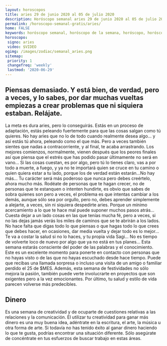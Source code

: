 ```yaml
---
layout: horoscopos
title: aries 29 de junio 2020 al 05 de julio 2020 
description: Horóscopo semanal aries 29 de junio 2020 al 05 de julio 2020. Piensas demasiado. Y está bien, de verdad, pero a veces, y lo sabes, por dar muchas vueltas empiezas a crear problemas que ni siquiera estaban. Relájate.
permalink: /horoscopo-semanal-gratis/aries/
home: FALSE
keywords: horóscopo semanal, horóscopo de la semana, horóscopo, horóscopo gratis,horóscopos, horóscopo esperanza gracia, horoscopos aries la semana, horóscopos gratis, Tarot, Astrologia, Zodíaco, aries, horoscopo gratis, semanal
horoscopo:
 signo: aries
 video: $VIDEO
ogimg: /images/zodiac/semanal_aries.png
sitemap:
 priority: 1
 changefreq: 'weekly'
 lastmod: '2020-06-29'
---
```




## Piensas demasiado. Y está bien, de verdad, pero a veces, y lo sabes, por dar muchas vueltas empiezas a crear problemas que ni siquiera estaban. Relájate.

La meta es dura aries, pero lo conseguirás. Estás en un proceso de adaptación, estás peleando fuertemente para que las cosas salgan como tú quieres. No hay aries que no lo de todo cuando realmente desea algo… y así estás tú ahora, peleando como el que más. Pero a veces también sientes que nadas a contracorriente, y al final, te acaba arrastrando. Los mejores comienzos, normalmente, vienen después que los peores finales así que piensa que el estrés que has podido pasar últimamente no será en vano… Si las cosas cuestan, es por algo, pero tú lo tienes claro, vas a por todo a muerte, a fuego, y ya no te importará quien se cruce en tu camino o quien quiera estar a tu lado, porque los de verdad están estarán…No hay más… Tu carácter será más poderoso que nunca pero debes creértelo, ahora mucho más. Rodéate de personas que te hagan crecer, no de personas que te estanquen o intenten hundirte, es obvio que sabes de sobra quienes son pero a veces, el problema es que intentas cambiar a los demás, aunque sólo sea por orgullo, pero no, debes aprender simplemente a alejarte, a veces, sin ni siquiera despedirte aries. Porque un mínimo acercamiento a lo que te hace mal puede suponer muchos pasos atrás… Cuesta dejar a un lado cosas en las que tenías mucha fé, pero a veces, si no las dejas jamás verás los miles de caminos que se te abrirán a los lados. No hace falta que digas todo lo que piensas o que hagas todo lo que crees que debes hacer, en ocasiones, dar media vuelta y dejar todo es lo mejor… Te va a costar la salud si no lo haces, y tu propia vida Sagi… No es tiempo de volverte loco de nuevo por algo que ya no está en tus planes… Esta semana estarás consciente del poder de las palabras y el conocimiento. Este es un excelente momento para ponerte en contacto con personas que no hayas visto o de las que no hayas escuchado desde hace tiempo. Puede que recibas una llamada sorpresa o incluso una visita de un amigo o familiar perdido el 25 de $MES. Además, esta semana de festividades no sólo mejora la pasión, también puede verte involucrarte en proyectos que son exigentes pero a la vez emocionantes. Por último, tu salud y estilo de vida parecen volverse más predecibles.

## Dinero

Es una semana de creatividad y de ocuparte de cuestiones relativas a las relaciones y la comunicación. El utilizar tu creatividad para ganar más dinero es una muy buena idea, adéntrate en la escritura, el arte, la música u otra forma de arte. Si todavía no has tenido éxito al ganar dinero haciendo lo que te gusta, podrías encontrar una situación diferente. Sólo asegúrate de concéntrate en tus esfuerzos de buscar trabajo en estas áreas.
